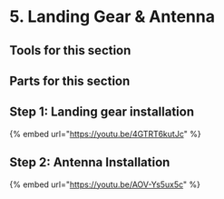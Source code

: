 # 5. Landing Gear & Antenna



## Tools for this section





## Parts for this section





## Step 1: Landing gear installation

{% embed url="https://youtu.be/4GTRT6kutJc" %}





## Step 2: Antenna Installation

{% embed url="https://youtu.be/AOV-Ys5ux5c" %}
